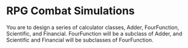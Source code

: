 # RPG Combat Simulations 
You are to design a series of calculator classes, Adder, FourFunction, Scientific, andFinancial. FourFunction will be a subclass of Adder, and Scientific and Financial willbe subclasses of FourFunction. 